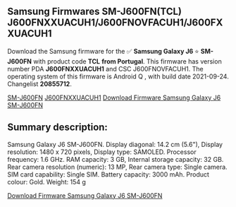 <h2>Samsung Firmwares SM-J600FN(TCL) J600FNXXUACUH1/J600FNOVFACUH1/J600FXXUACUH1</h2>
Download the Samsung firmware for the ✅ <strong>Samsung Galaxy J6 </strong> ⭐ <strong>SM-J600FN</strong> with product code <strong>TCL</strong> <strong> from Portugal</strong>. This firmware has version number PDA <strong>J600FNXXUACUH1</strong> and CSC J600FNOVFACUH1. The operating system of this firmware is Android Q , with build date 2021-09-24. Changelist <strong>20855712</strong>.


[SM-J600FN](https://samfirm.shop/samsung/model/SM-J600FN)
[J600FNXXUACUH1](https://samfirm.shop/samsung/pda/J600FNXXUACUH1)
[Download Firmware Samsung Galaxy J6 SM-J600FN](https://samfirm.shop/samsung/firmware/459598)
<h2>Summary description:</h2>
<p>Samsung Galaxy J6 SM-J600FN. Display diagonal: 14.2 cm (5.6"), Display resolution: 1480 x 720 pixels, Display type: SAMOLED. Processor frequency: 1.6 GHz. RAM capacity: 3 GB, Internal storage capacity: 32 GB. Rear camera resolution (numeric): 13 MP, Rear camera type: Single camera. SIM card capability: Single SIM. Battery capacity: 3000 mAh. Product colour: Gold. Weight: 154 g</p>


[Download Firmware Samsung Galaxy J6 SM-J600FN](https://samfirm.shop/samsung/firmware/459598)

